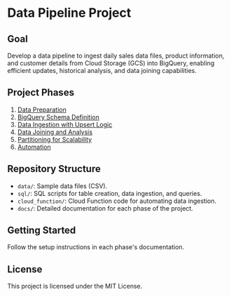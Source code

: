 # Data Pipeline Project

## Goal
Develop a data pipeline to ingest daily sales data files, product information, and customer details from Cloud Storage (GCS) into BigQuery, enabling efficient updates, historical analysis, and data joining capabilities.

## Project Phases
1. [Data Preparation](docs/phase1_data_preparation.md)
2. [BigQuery Schema Definition](docs/phase2_schema_definition.md)
3. [Data Ingestion with Upsert Logic](docs/phase3_data_ingestion.md)
4. [Data Joining and Analysis](docs/phase4_data_joining_analysis.md)
5. [Partitioning for Scalability](docs/phase5_partitioning.md)
6. [Automation](docs/phase6_automation.md)

## Repository Structure
- `data/`: Sample data files (CSV).
- `sql/`: SQL scripts for table creation, data ingestion, and queries.
- `cloud_function/`: Cloud Function code for automating data ingestion.
- `docs/`: Detailed documentation for each phase of the project.

## Getting Started
Follow the setup instructions in each phase's documentation.

## License
This project is licensed under the MIT License.
